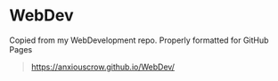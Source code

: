 # WebDev

Copied from my WebDevelopment repo. 
Properly formatted for GitHub Pages
>https://anxiouscrow.github.io/WebDev/

